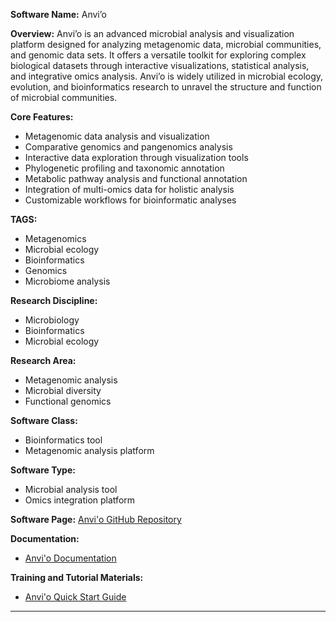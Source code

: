 **Software Name:** Anvi’o

**Overview:**
Anvi’o is an advanced microbial analysis and visualization platform designed for analyzing metagenomic data, microbial communities, and genomic data sets. It offers a versatile toolkit for exploring complex biological datasets through interactive visualizations, statistical analysis, and integrative omics analysis. Anvi’o is widely utilized in microbial ecology, evolution, and bioinformatics research to unravel the structure and function of microbial communities.

**Core Features:**
- Metagenomic data analysis and visualization
- Comparative genomics and pangenomics analysis
- Interactive data exploration through visualization tools
- Phylogenetic profiling and taxonomic annotation
- Metabolic pathway analysis and functional annotation
- Integration of multi-omics data for holistic analysis
- Customizable workflows for bioinformatic analyses

**TAGS:**
- Metagenomics
- Microbial ecology
- Bioinformatics
- Genomics
- Microbiome analysis

**Research Discipline:**
- Microbiology
- Bioinformatics
- Microbial ecology

**Research Area:**
- Metagenomic analysis
- Microbial diversity
- Functional genomics

**Software Class:**
- Bioinformatics tool
- Metagenomic analysis platform

**Software Type:**
- Microbial analysis tool
- Omics integration platform

**Software Page:**
[Anvi'o GitHub Repository](https://github.com/merenlab/anvio)

**Documentation:**
- [Anvi'o Documentation](https://merenlab.org/software/anvio/) 

**Training and Tutorial Materials:**
- [Anvi'o Quick Start Guide](https://merenlab.org/software/anvio/)
--------------------------------------
